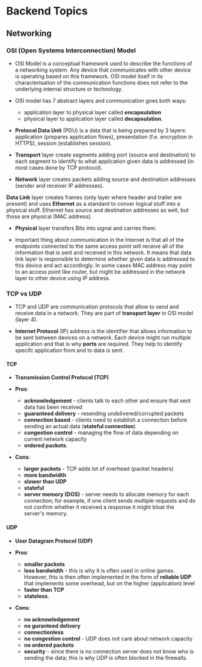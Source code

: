 # Backend Topics

## Networking

### OSI (Open Systems Interconnection) Model

- OSI Model is a conceptual framework used to describe the functions of a networking system. Any device that communicates with other device is operating based on this framework. OSI model itself in its characterisation of the communication functions does not refer to the underlying internal structure or technology.

- OSI model has 7 abstract layers and communication goes both ways:

  - application layer to physical layer called **encapsulation**
  - physical layer to application layer called **decapsulation**.

- **Protocol Data Unit** (PDU) is a data that is being prepared by 3 layers: application (prepares application flows), presentation (f.e. encryption in HTTPS), session (establishes session).

- **Transport** layer create segments adding port (source and destination) to each segment to identify to what application given data is addressed (in most cases done by TCP protocol).

- **Network** layer creates packets adding source and destination addresses (sender and receiver IP addresses).

**Data Link** layer creates frames (only layer where header and trailer are present) and uses **Ethernet** as a standard to conver logical stuff into a physical stuff. Ethernet has source and destination addresses as well, but those are physical (MAC address).

- **Physical** layer transfers Bits into signal and carries them.

- Important thing about communication in the Internet is that all of the endpoints connected to the same access point will receive all of the information that is sent and received in this network. It means that data link layer is responsible to determine whether given data is addressed to this device and act accordingly. In some cases MAC address may point to an access point like router, but might be addressed in the network layer to other device using IP address.

### TCP vs UDP

- TCP and UDP are communication protocols that allow to send and receive data in a network. They are part of **transport layer** in OSI model (layer 4).

- **Internet Protocol** (IP) address is the identifier that allows information to be sent between devices on a network. Each device might run multiple application and that is why **ports** are required. They help to identify specifc application from and to data is sent.

#### TCP

- **Transmission Control Protocol (TCP)**

- **Pros**:
  - **acknowledgement** - clients talk to each other and ensure that sent data has been received
  - **guaranteed delivery** - resending undelivered/corrupted packets
  - **connection based** - clients need to establish a connection before sending an actual data (**stateful connection**)
  - **congestion control** - managing the flow of data depending on current network capacity
  - **ordered packets**.

- **Cons**:
  - **larger packets** - TCP adds lot of overhead (packet headers)
  - **more bandwidth**
  - **slower than UDP**
  - **stateful**
  - **server memory (DOS)** - server needs to allocate memory for each connection; for example, if one client sends multiple requests and do not confirm whether it received a response it might bloat the server's memory.

#### UDP

- **User Datagram Protocol (UDP)**

- **Pros**:
  - **smaller packets**
  - **less bandwidth** - this is why it is often used in online games. However, this is then often implemented in the form of **reliable UDP** that implements some overhead, but on the higher (application) level
  - **faster than TCP**
  - **stateless**.

- **Cons**:
  - **no acknowledgement**
  - **no guranteed delivery**
  - **connectionless**
  - **no congestion control** - UDP does not care about network capacity
  - **no ordered packets**
  - **security** - since there is no connection server does not know who is sending the data; this is why UDP is often blocked in the firewalls.

